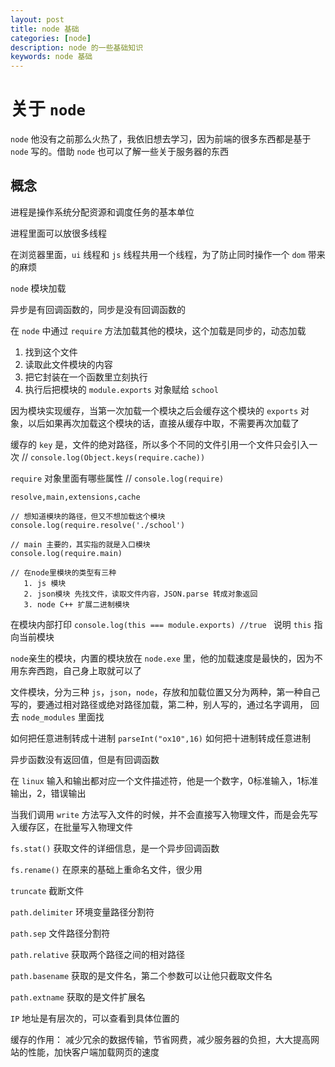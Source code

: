 ```yaml
---
layout: post
title: node 基础
categories: [node]
description: node 的一些基础知识
keywords: node 基础
---
```


#  关于 `node`
`node` 他没有之前那么火热了，我依旧想去学习，因为前端的很多东西都是基于 `node` 写的。借助 `node` 也可以了解一些关于服务器的东西

## 概念

进程是操作系统分配资源和调度任务的基本单位

进程里面可以放很多线程

在浏览器里面，`ui` 线程和 `js` 线程共用一个线程，为了防止同时操作一个 `dom` 带来的麻烦

`node` 模块加载

异步是有回调函数的，同步是没有回调函数的

在 `node` 中通过 `require` 方法加载其他的模块，这个加载是同步的，动态加载

1. 找到这个文件
2. 读取此文件模块的内容
3. 把它封装在一个函数里立刻执行
4. 执行后把模块的  `module.exports` 对象赋给 `school` 

因为模块实现缓存，当第一次加载一个模块之后会缓存这个模块的 `exports` 对象，以后如果再次加载这个模块的话，直接从缓存中取，不需要再次加载了

缓存的 `key` 是，文件的绝对路径，所以多个不同的文件引用一个文件只会引入一次 // `console.log(Object.keys(require.cache))`

`require` 对象里面有哪些属性 // `console.log(require)`

 ```
 resolve,main,extensions,cache

 // 想知道模块的路径，但又不想加载这个模块
 console.log(require.resolve('./school')

 // main 主要的，其实指的就是入口模块
 console.log(require.main)

 // 在node里模块的类型有三种
    1. js 模块 
    2. json模块 先找文件，读取文件内容，JSON.parse 转成对象返回
    3. node C++ 扩展二进制模块
```
 
在模块内部打印 `console.log(this === module.exports) //true ` 说明 `this`     指向当前模块


`node`亲生的模块，内置的模块放在 `node.exe` 里，他的加载速度是最快的，因为不用东奔西跑，自己身上取就可以了

文件模块，分为三种 `js`，`json`，`node`，存放和加载位置又分为两种，第一种自己写的，要通过相对路径或绝对路径加载，第二种，别人写的，通过名字调用，
回去 `node_modules` 里面找

如何把任意进制转成十进制 `parseInt("ox10",16)`
如何把十进制转成任意进制

异步函数没有返回值，但是有回调函数

在 `linux` 输入和输出都对应一个文件描述符，他是一个数字，0标准输入，1标准输出，2，错误输出

当我们调用 `write` 方法写入文件的时候，并不会直接写入物理文件，而是会先写入缓存区，在批量写入物理文件

`fs.stat()` 获取文件的详细信息，是一个异步回调函数

`fs.rename()` 在原来的基础上重命名文件，很少用

`truncate` 截断文件

`path.delimiter` 环境变量路径分割符

`path.sep` 文件路径分割符

`path.relative` 获取两个路径之间的相对路径

`path.basename` 获取的是文件名，第二个参数可以让他只截取文件名

`path.extname` 获取的是文件扩展名

`IP` 地址是有层次的，可以查看到具体位置的


缓存的作用：
减少冗余的数据传输，节省网费，减少服务器的负担，大大提高网站的性能，加快客户端加载网页的速度
